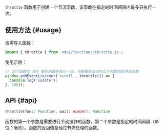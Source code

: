`throttle` 函数用于创建一个节流函数，该函数在指定的时间间隔内最多只执行一次。

## 使用方法 {#usage}

按需导入函数：

```js
import { throttle } from 'mdui/functions/throttle.js';
```

使用示例：

```js
// 这个函数在 100 毫秒内最多执行一次，可避免在滚动时过于频繁地调用该函数
window.addEventListener('scroll', throttle(() => {
  console.log('update');
}, 100));
```

## API {#api}

```ts
throttle(func: Function, wait: number): Function
```

函数的第一个参数是需要进行节流操作的函数，第二个参数是指定的时间间隔（单位：毫秒）。函数的返回值是经过节流处理的函数。
